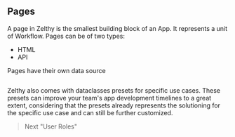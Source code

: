 ## Pages

A page in Zelthy is the smallest building block of an App. It represents a unit of Workflow. Pages can be of two types:
- HTML
- API 

Pages have their own data source 


<Image for dataclasses>

Zelthy also comes with dataclasses presets for specific use cases. These presets can improve your team's app development timelines to a great extent, considering that the presets already represents the solutioning for the specific use case and can still be further customized.


> Next "User Roles"
